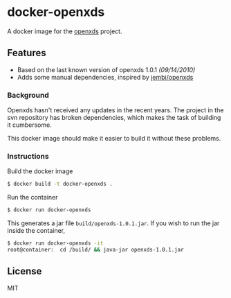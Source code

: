# docker-openxds
A docker image for the [openxds] project.

## Features
-   Based on the last known version of openxds 1.0.1 *(09/14/2010)*
-   Adds some manual dependencies, inspired by [jembi/openxds]

### Background
Openxds hasn't received any updates in the recent years. 
 The project in the svn repository has broken dependencies, which makes the task of building it cumbersome. 
 
 This docker image should make it easier to build it without these problems.
### Instructions
Build the docker image 

```sh
$ docker build -t docker-openxds .
```

Run the container
```sh
$ docker run docker-openxds
```

This generates a jar file `build/openxds-1.0.1.jar`. If you wish to run the jar inside the container,
```sh
$ docker run docker-openxds -it 
root@container:  cd /build/ && java-jar openxds-1.0.1.jar
```


License
----
MIT

[//]: # (These are reference links used in the body of this note and get stripped out when the markdown processor does its job. There is no need to format nicely because it shouldn't be seen. Thanks SO - http://stackoverflow.com/questions/4823468/store-comments-in-markdown-syntax)

   [jembi/openxds]: <https://github.com/jembi/openxds>
   [git-repo-url]: <https://github.com/joemccann/dillinger.git>
   [openxds]: <https://www.projects.openhealthtools.org/sf/projects/openxds/>
   [abandonware]: <https://en.wikipedia.org/wiki/Abandonware>

